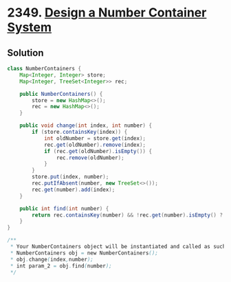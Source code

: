 # 2349. [Design a Number Container System](https://leetcode.com/problems/design-a-number-container-system/description/?envType=daily-question&envId=2025-02-08)

## Solution

```java
class NumberContainers {
    Map<Integer, Integer> store;
    Map<Integer, TreeSet<Integer>> rec;

    public NumberContainers() {
        store = new HashMap<>();
        rec = new HashMap<>();
    }

    public void change(int index, int number) {
        if (store.containsKey(index)) {
            int oldNumber = store.get(index);
            rec.get(oldNumber).remove(index);
            if (rec.get(oldNumber).isEmpty()) {
                rec.remove(oldNumber);
            }
        }
        store.put(index, number);
        rec.putIfAbsent(number, new TreeSet<>());
        rec.get(number).add(index);
    }

    public int find(int number) {
        return rec.containsKey(number) && !rec.get(number).isEmpty() ? rec.get(number).first() : -1;
    }
}

/**
 * Your NumberContainers object will be instantiated and called as such:
 * NumberContainers obj = new NumberContainers();
 * obj.change(index,number);
 * int param_2 = obj.find(number);
 */
```

